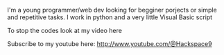 I'm a young programmer/web dev looking for begginer porjects or simple and repetitive tasks. I work in python and a very little Visual Basic script

To stop the codes look at my video here 

Subscribe to my youtube here: http://www.youtube.com/@Hackspace9

